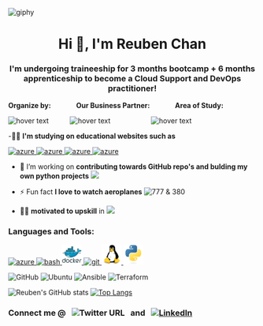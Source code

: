 ![giphy](https://user-images.githubusercontent.com/81150223/117401675-99016680-af37-11eb-8215-a5707d8a122e.gif)

<h1 align="center">Hi 👋, I'm Reuben Chan</h1>
<h3 align="center">I'm undergoing traineeship for 3 months bootcamp + 6 months apprenticeship to become a Cloud Support and DevOps practitioner!</h3>

**Organize by:** &nbsp; &nbsp; &nbsp; &nbsp; &nbsp; &nbsp; **Our Business Partner:**  &nbsp; &nbsp; &nbsp; &nbsp; &nbsp; &nbsp; **Area of Study:**

<img src="https://user-images.githubusercontent.com/81150223/117519640-f3053900-afd6-11eb-8a2d-71c4eb849e23.jpg" width="110" title="hover text"> &nbsp; &nbsp; &nbsp; &nbsp; &nbsp; <img src="https://user-images.githubusercontent.com/81150223/117519854-095fc480-afd8-11eb-97e9-6239346a31f7.png" width="110" title="hover text"> &nbsp; &nbsp; &nbsp; &nbsp; &nbsp; &nbsp; &nbsp; &nbsp; &nbsp; &nbsp; <img src="https://user-images.githubusercontent.com/81150223/117520107-36f93d80-afd9-11eb-908c-89ca42248f65.png" width="110" title="hover text"> 

-👨‍🎓 **I'm studying on educational websites such as**
<p align="left"> <a href="https://acloudguru.com/" target="_blank"> <img src="https://user-images.githubusercontent.com/81150223/117520314-2e553700-afda-11eb-8641-7e3d6e0efe80.png" alt="azure" width="70" height="70"/> </a> <a href="https://www.w3schools.com/" target="_blank"> <img src="https://user-images.githubusercontent.com/81150223/117520440-c521f380-afda-11eb-94a6-b09013f2c4be.png" alt="azure" width="70" height="70"/> </a>  <a href="https://docs.microsoft.com/en-us/learn/" target="_blank"> <img src="https://user-images.githubusercontent.com/81150223/117520638-b7b93900-afdb-11eb-88b4-1b1d5fc58b09.png" alt="azure" width="100" height="70"/> </a> <a href="https://www.udemy.com/" target="_blank"> <img src="https://user-images.githubusercontent.com/81150223/117520699-31e9bd80-afdc-11eb-83c2-f6f8015ee3c9.png" alt="azure" width="100" height="70"/> </a>

- 🔭 I’m working on **contributing towards GitHub repo's and bulding my own python projects** <img src="https://img.shields.io/static/v1?label=GITHUB&message=PYTHON&color=blueviolet">
   
- ⚡ Fun fact **I love to watch aeroplanes** <img src="https://img.shields.io/badge/777%20-380-blue.svg" alt="777 & 380">


- 👩‍💻 **motivated to upskill** in <img src="https://img.shields.io/badge/refer to-image below-yellowgreen.svg">
<h3 align="left">Languages and Tools:</h3>
<p align="left"> <a href="https://azure.microsoft.com/en-in/" target="_blank"> <img src="https://www.vectorlogo.zone/logos/microsoft_azure/microsoft_azure-icon.svg" alt="azure" width="40" height="40"/> </a> <a href="https://www.gnu.org/software/bash/" target="_blank"> <img src="https://www.vectorlogo.zone/logos/gnu_bash/gnu_bash-icon.svg" alt="bash" width="40" height="40"/> </a> <a href="https://www.docker.com/" target="_blank"> <img src="https://raw.githubusercontent.com/devicons/devicon/master/icons/docker/docker-original-wordmark.svg" alt="docker" width="40" height="40"/> </a> <a href="https://git-scm.com/" target="_blank"> <img src="https://www.vectorlogo.zone/logos/git-scm/git-scm-icon.svg" alt="git" width="40" height="40"/> </a> <a href="https://www.linux.org/" target="_blank"> <img src="https://raw.githubusercontent.com/devicons/devicon/master/icons/linux/linux-original.svg" alt="linux" width="40" height="40"/> </a> <a href="https://www.python.org" target="_blank"> <img src="https://raw.githubusercontent.com/devicons/devicon/master/icons/python/python-original.svg" alt="python" width="40" height="40"/> </a> </p>

<img alt="GitHub" src="https://img.shields.io/badge/github-%23121011.svg?&style=for-the-badge&logo=github&logoColor=white"/>   <img alt="Ubuntu" src="https://img.shields.io/badge/Ubuntu-E95420?style=for-the-badge&logo=ubuntu&logoColor=white" />  <img alt="Ansible" src="https://img.shields.io/badge/ansible-%231A1918.svg?&style=for-the-badge&logo=ansible&logoColor=white"/>  <img alt="Terraform" src="https://img.shields.io/badge/terraform-%235835CC.svg?&style=for-the-badge&logo=terraform&logoColor=white"/>

![Reuben's GitHub stats](https://github-readme-stats.vercel.app/api?username=ReubenChan&show_icons=true&theme=tokyonight) [![Top Langs](https://github-readme-stats.vercel.app/api/top-langs/?username=ReubenChan&layout=compact)](https://github.com/ReubenChan/github-readme-stats)

### Connect me @  &nbsp; ![Twitter URL](https://img.shields.io/twitter/url?style=social&url=https%3A%2F%2Ftwitter.com%2FReubenChan8) &nbsp; and  &nbsp; [![LinkedIn][1.2]][1]
  
[1.2]: https://raw.githubusercontent.com/MartinHeinz/MartinHeinz/master/linkedin-3-16.png 

[1]: https://www.linkedin.com/in/reubenchanep/



<!---
ReubenChan/ReubenChan is a ✨ special ✨ repository because its `README.md` (this file) appears on your GitHub profile.
You can click the Preview link to take a look at your changes.
--->

